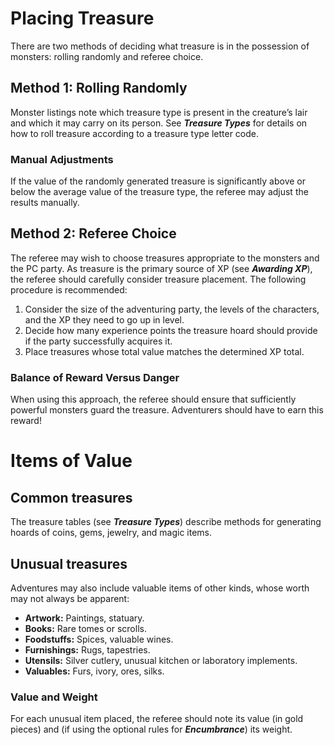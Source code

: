 # Placing Treasure

There are two methods of deciding what treasure is in the possession of monsters: rolling randomly and referee choice.

## Method 1: Rolling Randomly

Monster listings note which treasure type is present in the creature’s lair and which it may carry on its person. See ***Treasure Types*** for details on how to roll treasure according to a treasure type letter code.

### Manual Adjustments

If the value of the randomly generated treasure is significantly above or below the average value of the treasure type, the referee may adjust the results manually.

## Method 2: Referee Choice

The referee may wish to choose treasures appropriate to the monsters and the PC party. As treasure is the primary source of XP (see ***Awarding XP***), the referee should carefully consider treasure placement. The following procedure is recommended:

1. Consider the size of the adventuring party, the levels of the characters, and the XP they need to go up in level.
2. Decide how many experience points the treasure hoard should provide if the party successfully acquires it.
3. Place treasures whose total value matches the determined XP total.

### Balance of Reward Versus Danger

When using this approach, the referee should ensure that sufficiently powerful monsters guard the treasure. Adventurers should have to earn this reward!

# Items of Value

## Common treasures

The treasure tables (see ***Treasure Types***) describe methods for generating hoards of coins, gems, jewelry, and magic items.

## Unusual treasures

Adventures may also include valuable items of other kinds, whose worth may not always be apparent:

- **Artwork:** Paintings, statuary.
- **Books:** Rare tomes or scrolls.
- **Foodstuffs:** Spices, valuable wines.
- **Furnishings:** Rugs, tapestries.
- **Utensils:** Silver cutlery, unusual kitchen or laboratory implements.
- **Valuables:** Furs, ivory, ores, silks.

### Value and Weight

For each unusual item placed, the referee should note its value (in gold pieces) and (if using the optional rules for ***Encumbrance***) its weight.